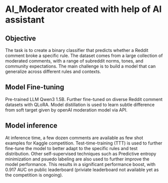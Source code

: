 # AI_Moderator created with help of AI assistant

## Objective
The task is to create a binary classifier that predicts whether a Reddit comment broke a specific rule. The dataset comes from a large collection of moderated comments, with a range of subreddit norms, tones, and community expectations. The main challenge is to build a model that can generalize across different rules and contexts.

## Model Fine-tuning
Pre-trained LLM Qwen3 1.5B. Further fine-tuned on diverse Reddit comment datasets with QLoRA. Model distillation is used to learn subtle difference from soft target given by openAI moderation model via API. 

## Model inference
At inference time, a few dozen comments are available as few shot examples for Kaggle competition. Test-time-training (TTT) is used to further fine-tune the model to better adapt to the specific rules and test distribution. Other self-supervised techniques such as Predictive entropy minimization and psuedo labeling are also used to further improve the model performance. This results in a significant performance boost, with 0.917 AUC on public leaderboard (priviate leaderboard not available yet as the competition is ongoing).

